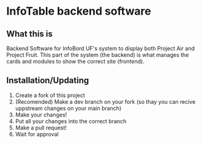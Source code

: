 # InfoTable backend software

## What this is

Backend Software for InfoBord UF's system to display both Project Air and Project Fruit. This part of the system (the backend) is what manages the cards and modules to show the correct site (frontend).

## Installation/Updating

1. Create a fork of this project
2. (Recomended) Make a dev branch on your fork (so thay you can recive uppstream changes on your main branch)
3. Make your changes!
4. Put all your changes into the correct branch
5. Make a pull request!
6. Wait for approval